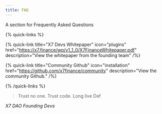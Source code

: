 ```yaml
---
title: FAQ
---
```


A section for Frequently Asked Questions

{% quick-links %}

{% quick-link title="X7 Devs Whitepaper" icon="plugins" href="https://x7.finance/wp/v1_1_0/X7FinanceWhitepaper.pdf" description="View the whitepaper from the founding team" /%}

{% quick-link title="Community Github" icon="installation" href="https://github.com/x7finance/community" description="View the community Github." /%}

{% /quick-links %}

> Trust no one. Trust code. Long live Def

_X7 DAO Founding Devs_
